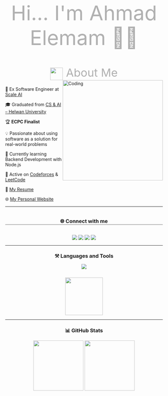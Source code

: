 <h1 align="center" style="font-size: 65px; color: #b0b0b0; font-weight: 400; animation: fadeIn 2s ease-in-out;">
  Hi... I'm Ahmad Elemam 👨‍💻
</h1>

<h2 align="center" style="color: #b0b0b0; font-size: 36px; font-weight: 400; margin-bottom: 20px;">
  <img src="https://media.giphy.com/media/SvFocn0wNMx0iv2rYz/giphy.gif" width="40" style="vertical-align: middle;"/> About Me
</h2>

<p>
  <img align="right" alt="Coding" width="320" src="https://raw.githubusercontent.com/7oSkaaa/7oSkaaa/refs/heads/main/Images/Right_Side.gif" style="margin-top:-20px;"/>
</p>

💼 Ex Software Engineer at [Scale AI](https://scale.com/)  

🎓 Graduated from [CS & AI – Helwan University](https://www.helwan.edu.eg/)  

🏆 **ECPC Finalist**  

💡 Passionate about using software as a solution for real-world problems  

🌱 Currently learning Backend Development with Node.js  

📘 Active on [Codeforces](https://codeforces.com/profile/TENJEN) & [LeetCode](https://leetcode.com/tenjen)  

📝 [My Resume](./Ahmad_Full_Stack.pdf)  

🌐 [My Personal Website](https://protoflio-liart.vercel.app/)  

---

<h3 align="center" style="border-bottom: 2px solid #b0b0b0; width: 100%; display: inline-block;">
  🌐 Connect with me
</h3>

<p align="center" style="margin-top: 15px;">
  <a href="https://twitter.com/rmdn7_7" target="blank"><img src="https://img.shields.io/badge/Twitter-1DA1F2?style=for-the-badge&logo=twitter&logoColor=white"/></a>
  <a href="https://linkedin.com/in/ahmad-elemam-dev" target="blank"><img src="https://img.shields.io/badge/LinkedIn-0077B5?style=for-the-badge&logo=linkedin&logoColor=white"/></a>
  <a href="https://codeforces.com/profile/TENJEN" target="blank"><img src="https://img.shields.io/badge/Codeforces-445f9d?style=for-the-badge&logo=codeforces&logoColor=white"/></a>
  <a href="https://www.leetcode.com/tenjen" target="blank"><img src="https://img.shields.io/badge/LeetCode-F89F1B?style=for-the-badge&logo=leetcode&logoColor=white"/></a>
</p>

---

<h3 align="center">⚒️ Languages and Tools</h3>

<p align="center"> 
  <img src="https://skillicons.dev/icons?i=react,tailwind,ts,html,css,bootstrap,nodejs,express,mongodb,mysql,java,cpp,c,linux,docker,graphql,git" />
  <br><br>
  <img src="https://media4.giphy.com/media/v1.Y2lkPTc5MGI3NjExeXBrOG5hMnBxNnNqdGRseWthcGp6enNxNmJ1N2dnanc0dWliODV0diZlcD12MV9pbnRlcm5hbF9naWZfYnlfaWQmY3Q9Zw/IpeYSEZshTefe/giphy.gif" width="120" style="margin-top: 10px;"/>
</p>

---

<h3 align="center">📊 GitHub Stats</h3>

<p align="center">
  <img src="https://github-readme-stats.vercel.app/api?username=ahmadramadan74&show_icons=true&theme=tokyonight" height="160"/>
  <img src="https://github-readme-stats.vercel.app/api/top-langs?username=ahmadramadan74&show_icons=true&locale=en&layout=compact&theme=tokyonight" height="160"/>
</p>
